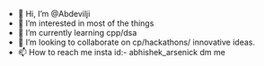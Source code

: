 - 👋 Hi, I’m @Abdevilji
- 👀 I’m interested in most of the things
- 🌱 I’m currently learning cpp/dsa
- 💞️ I’m looking to collaborate on cp/hackathons/ innovative ideas.
- 📫 How to reach me insta id:- abhishek_arsenick dm me

<!---
Abdevilji/Abdevilji is a ✨ special ✨ repository because its `README.md` (this file) appears on your GitHub profile.
You can click the Preview link to take a look at your changes.
--->
